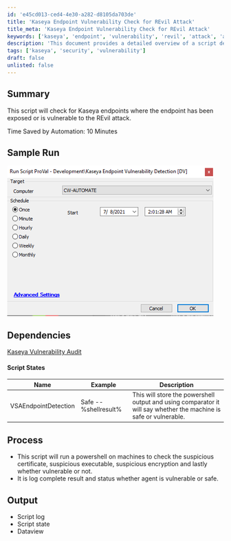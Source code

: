 ```yaml
---
id: 'e45cd013-ced4-4e30-a282-d8105da703de'
title: 'Kaseya Endpoint Vulnerability Check for REvil Attack'
title_meta: 'Kaseya Endpoint Vulnerability Check for REvil Attack'
keywords: ['kaseya', 'endpoint', 'vulnerability', 'revil', 'attack', 'audit']
description: 'This document provides a detailed overview of a script designed to check Kaseya endpoints for vulnerabilities related to the REvil attack. It includes information on dependencies, process flow, and expected outputs, aimed at enhancing endpoint security.'
tags: ['kaseya', 'security', 'vulnerability']
draft: false
unlisted: false
---
```

## Summary

This script will check for Kaseya endpoints where the endpoint has been exposed or is vulnerable to the REvil attack.

Time Saved by Automation: 10 Minutes

## Sample Run

![Sample Run](../../../static/img/Kaseya-Endpoint-Vulnerability-Detection/image_1.png)

## Dependencies

[Kaseya Vulnerability Audit](<../dataviews/Kaseya Vulnerability Audit.md>)

#### Script States

| Name                     | Example                   | Description                                                                                     |
|--------------------------|---------------------------|-------------------------------------------------------------------------------------------------|
| VSAEndpointDetection      | Safe -- %shellresult%     | This will store the powershell output and using comparator it will say whether the machine is safe or vulnerable. |

## Process

- This script will run a powershell on machines to check the suspicious certificate, suspicious executable, suspicious encryption and lastly whether vulnerable or not.
- It is log complete result and status whether agent is vulnerable or safe.

## Output

- Script log
- Script state
- Dataview













